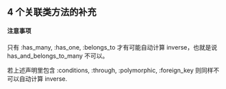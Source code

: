 ## 4 个关联类方法的补充

#### 注意事项

只有 :has_many, :has_one, :belongs_to 才有可能自动计算 inverse，也就是说 has_and_belongs_to_many 不可以。

若上述声明里包含 :conditions, :through, :polymorphic, :foreign_key 则同样不可以自动计算 inverse.
